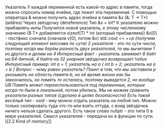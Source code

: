 Указатель
У каждой переменной есть какой-то адрес в памяти, тогда можно спросить номер ячейки, где лежит эта переменная.
С помощью оператора & можно получить адрес ячейки в памяти
&x (&: T -> T*) (addres)
Через звёздочку (dereference)
Тип &x = int*
К указателю можно прибавлять инты
Получится новой указатель, к этому численному значению (В T* добавляется sizeof(T) * int (который прибавляем))
&v[0] - постфикс сначала (сначала v[0], потом &v)
std::cout << *++p (получим следующий элемент массива по сути)
2 указателя - это по сути числа, поэтому когда мы берём разность двух указателей, то мы вычитаем 1 из другого и делим на 4
Интересный факт - указатель занимает 8 байт на 64-битной, 4 байта на 32
унарная звёздочка возвращает lvalue
Интересный пример:
int a = 1;
указатель на a
{
int b = 2;
указатель на a = b
}
Вопрос - чему равен указатель? Поинт в том, что мы заставили p указывать на область памяти b, но её время жизни как бы закончилось, но память то осталась, поэтому выведется 2, но вообще UB
Память может переиспользоваться под переменные, которые когда-то были в локальной, потом убились.
Мы не можем сравнить указатели разных типов (сделано в целях безопасности)
Есть такой весёлый тип - void* - ему можно отдать указатель на любой тип. Можно только скопировать туда что-то или взять оттуда, с воид звёздочка ничего нельзя сделать другого.
Есть такое слово nullptr - это типа 0 в мире указателей.
Смысл указателей - передача их в функции по сути.
[[2.2 Kind of memory]]
